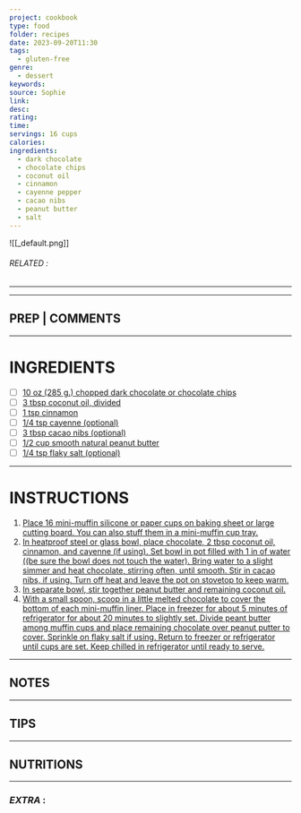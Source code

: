 ```yaml
---
project: cookbook
type: food
folder: recipes
date: 2023-09-20T11:30
tags:
  - gluten-free
genre:
  - dessert
keywords: 
source: Sophie
link: 
desc: 
rating: 
time: 
servings: 16 cups
calories: 
ingredients:
  - dark chocolate
  - chocolate chips
  - coconut oil
  - cinnamon
  - cayenne pepper
  - cacao nibs
  - peanut butter
  - salt
---
```


![[_default.png]]
###### *RELATED* : 
---


---
## PREP | COMMENTS



---
# INGREDIENTS

- [ ] [10 oz (285 g.) chopped dark chocolate or chocolate chips](http://www.mediavine.com/)
- [ ] [3 tbsp coconut oil, divided](http://www.mediavine.com/)
- [ ] [1 tsp cinnamon](http://www.mediavine.com/)
- [ ] [1/4 tsp cayenne (optional)](http://www.mediavine.com/)
- [ ] [3 tbsp cacao nibs (optional)](http://www.mediavine.com/)
- [ ] [1/2 cup smooth natural peanut butter](http://www.mediavine.com/)
- [ ] [1/4 tsp flaky salt (optional)](http://www.mediavine.com/)

---
# INSTRUCTIONS

1. [Place 16 mini-muffin silicone or paper cups on baking sheet or large cutting board. You can also stuff them in a mini-muffin cup tray.](http://www.mediavine.com/)
2. [In heatproof steel or glass bowl, place chocolate, 2 tbsp coconut oil, cinnamon, and cayenne (if using). Set bowl in pot filled with 1 in of water ((be sure the bowl does not touch the water). Bring water to a slight simmer and heat chocolate, stirring often, until smooth. Stir in cacao nibs, if using. Turn off heat and leave the pot on stovetop to keep warm.](http://www.mediavine.com/)
3. [In separate bowl, stir together peanut butter and remaining coconut oil.](http://www.mediavine.com/) 
4. [With a small spoon, scoop in a little melted chocolate to cover the bottom of each mini-muffin liner. Place in freezer for about 5 minutes of refrigerator for about 20 minutes to slightly set. Divide peant butter among muffin cups and place remaining chocolate over peanut putter to cover. Sprinkle on flaky salt if using. Return to freezer or refrigerator until cups are set. Keep chilled in refrigerator until ready to serve.](http://www.mediavine.com/)

---
## NOTES



---
## TIPS



---
## NUTRITIONS



---
### *EXTRA* :



